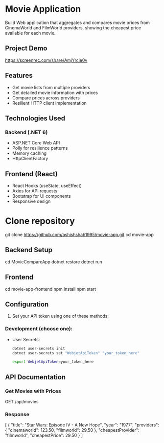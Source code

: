 # Movie Application

Build Web application that aggregates and compares movie prices from CinemaWorld and FilmWorld providers, showing the cheapest price available for each movie.

## Project Demo

https://screenrec.com/share/AmjYrcle0v

## Features

- Get movie lists from multiple providers
- Get detailed movie information with prices
- Compare prices across providers
- Resilient HTTP client implementation


## Technologies Used

### Backend (.NET 6)

- ASP.NET Core Web API
- Polly for resilience patterns
- Memory caching
- HttpClientFactory

## Frontend (React)

- React Hooks (useState, useEffect)
- Axios for API requests
- Bootstrap for UI components
- Responsive design

# Clone repository

git clone https://github.com/ashishshah1995/movie-app.git
cd movie-app

## Backend Setup

cd MovieCompareApp
dotnet restore
dotnet run

## Frontend

cd movie-app-frontend
npm install
npm start

## Configuration

1. Set your API token using one of these methods:

### Development (choose one):

- User Secrets:

  ```bash
  dotnet user-secrets init
  dotnet user-secrets set "WebjetApiToken" "your_token_here"

  export WebjetApiToken=your_token_here
  ```

## API Documentation

### Get Movies with Prices

GET /api/movies

### Response

[
{
"title": "Star Wars: Episode IV - A New Hope",
"year": "1977",
"providers": {
"cinemaworld": 123.50,
"filmworld": 29.50
},
"cheapestProvider": "filmworld",
"cheapestPrice": 29.50
}
]
